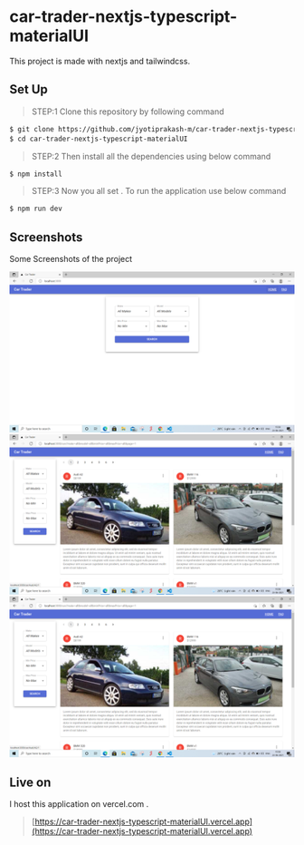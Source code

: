 # car-trader-nextjs-typescript-materialUI
This project is made with nextjs and tailwindcss.

## Set Up

> STEP:1 Clone this repository by following command

```sh
$ git clone https://github.com/jyotiprakash-m/car-trader-nextjs-typescript-materialUI.git
$ cd car-trader-nextjs-typescript-materialUI
```
> STEP:2 Then install all the dependencies using below command

```sh
$ npm install 

```
> STEP:3 Now you all set . To run the application use below command

```sh
$ npm run dev

```
## Screenshots
Some Screenshots of the project

<img src="./public/image1.png" title="Home Page">
<img src="./public/image2.png" title="Search reslt page">
<img src="./public/image2.png" title="car details page">


## Live on
I host this application on vercel.com .

> [https://car-trader-nextjs-typescript-materialUI.vercel.app](https://car-trader-nextjs-typescript-materialUI.vercel.app)
